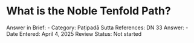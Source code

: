 # What is the Noble Tenfold Path?

Answer in Brief: -
 Category: Paṭipadā
Sutta References: DN 33
Answer: -
Date Entered: April 4, 2025
Review Status: Not started